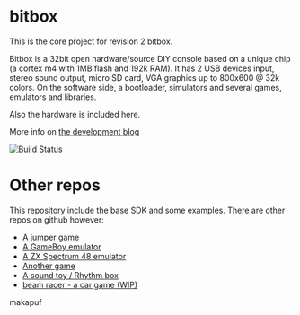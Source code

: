bitbox
======

This is the core project for revision 2 bitbox.

Bitbox is a 32bit open hardware/source DIY console based on a unique chip (a cortex m4 with 1MB flash and 192k RAM).
It has 2 USB devices input, stereo sound output, micro SD card, VGA graphics up to 800x600 @ 32k colors. On the software side, a bootloader, simulators and several games, emulators and libraries.

Also the hardware is included here.

More info on [the development blog](http://bitboxconsole.blogspot.com)

[![Build Status](https://travis-ci.org/makapuf/bitbox.svg?branch=master)](https://travis-ci.org/makapuf/bitbox)

Other repos
=========

This repository include the base SDK and some examples. There are other repos on github however: 

 * [A jumper game](https://github.com/makapuf/bitbox-jump)
 * [A GameBoy emulator](https://github.com/makapuf/bitboy)
 * [A ZX Spectrum 48 emulator](https://github.com/makapuf/bitbox-spectrum)
 * [Another game](https://github.com/makapuf/bitbox-polar)
 * [A sound toy / Rhythm box](https://github.com/makapuf/beatblocks)
 * [beam racer - a car game (WIP)](https://github.com/pulkomandy/beamracer_btbx)
 
makapuf
